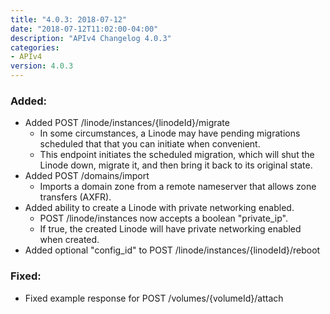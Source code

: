 ```yaml
---
title: "4.0.3: 2018-07-12"
date: "2018-07-12T11:02:00-04:00"
description: "APIv4 Changelog 4.0.3"
categories:
- APIv4
version: 4.0.3
---
```

### Added:
* Added POST /linode/instances/{linodeId}/migrate
  * In some circumstances, a Linode may have pending migrations scheduled that that you can initiate when convenient.
  * This endpoint initiates the scheduled migration, which will shut the Linode down, migrate it, and then bring it back to its original state.
* Added POST /domains/import
  * Imports a domain zone from a remote nameserver that allows zone transfers (AXFR).
* Added ability to create a Linode with private networking enabled.
  * POST /linode/instances now accepts a boolean "private_ip".
  * If true, the created Linode will have private networking enabled when created.
* Added optional "config_id" to POST /linode/instances/{linodeId}/reboot

### Fixed:
* Fixed example response for POST /volumes/{volumeId}/attach
